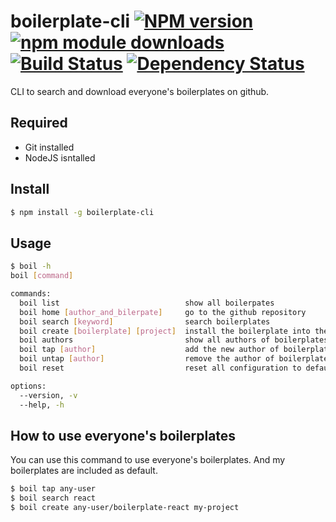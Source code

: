 # boilerplate-cli [![NPM version][npm-image]][npm-url] [![npm module downloads][npm-downloads-image]][npm-downloads-url] [![Build Status][travis-image]][travis-url] [![Dependency Status][depstat-image]][depstat-url]

CLI to search and download everyone's boilerplates on github.

## Required

* Git installed
* NodeJS isntalled

## Install

```bash
$ npm install -g boilerplate-cli
```

## Usage

```bash
$ boil -h
boil [command]

commands:
  boil list                            show all boilerpates
  boil home [author_and_bilerpate]     go to the github repository
  boil search [keyword]                search boilerplates
  boil create [boilerplate] [project]  install the boilerplate into the project directory
  boil authors                         show all authors of boilerplates
  boil tap [author]                    add the new author of boilerplates
  boil untap [author]                  remove the author of boilerplates
  boil reset                           reset all configuration to default

options:
  --version, -v
  --help, -h
```

## How to use everyone's boilerplates

You can use this command to use everyone's boilerplates.
And my boilerplates are included as default.

```bash
$ boil tap any-user
$ boil search react
$ boil create any-user/boilerplate-react my-project
```

[npm-url]: https://npmjs.org/package/boilerplate-cli
[npm-image]: https://badge.fury.io/js/boilerplate-cli.svg
[npm-downloads-url]: https://npmjs.org/package/boilerplate-cli
[npm-downloads-image]: https://img.shields.io/npm/dt/boilerplate-cli.svg
[travis-url]: https://travis-ci.org/keidrun/boilerplate-cli
[travis-image]: https://secure.travis-ci.org/keidrun/boilerplate-cli.svg?branch=master
[depstat-url]: https://david-dm.org/keidrun/boilerplate-cli
[depstat-image]: https://david-dm.org/keidrun/boilerplate-cli.svg
